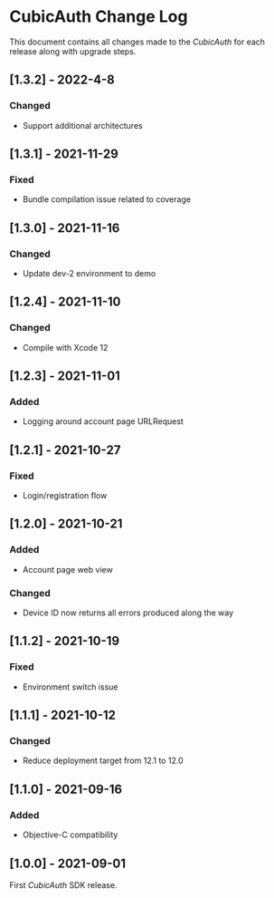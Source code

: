 # CubicAuth Change Log

This document contains all changes made to the _CubicAuth_ for each release along with upgrade steps.

## [1.3.2] - 2022-4-8

### Changed

* Support additional architectures

## [1.3.1] - 2021-11-29

### Fixed

* Bundle compilation issue related to coverage

## [1.3.0] - 2021-11-16

### Changed

* Update dev-2 environment to demo

## [1.2.4] - 2021-11-10

### Changed

* Compile with Xcode 12

## [1.2.3] - 2021-11-01

### Added

* Logging around account page URLRequest

## [1.2.1] - 2021-10-27

### Fixed

* Login/registration flow

## [1.2.0] - 2021-10-21

### Added

* Account page web view

### Changed

* Device ID now returns all errors produced along the way

## [1.1.2] - 2021-10-19

### Fixed

* Environment switch issue

## [1.1.1] - 2021-10-12

### Changed

* Reduce deployment target from 12.1 to 12.0

## [1.1.0] - 2021-09-16

### Added

* Objective-C compatibility

## [1.0.0] - 2021-09-01

First _CubicAuth_ SDK release.
